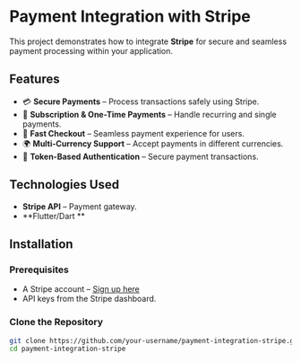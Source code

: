 # Payment Integration with Stripe

This project demonstrates how to integrate **Stripe** for secure and seamless payment processing within your application.

## Features

- 💳 **Secure Payments** – Process transactions safely using Stripe.
- 🔄 **Subscription & One-Time Payments** – Handle recurring and single payments.
- 🚀 **Fast Checkout** – Seamless payment experience for users.
- 🌍 **Multi-Currency Support** – Accept payments in different currencies.
- 🔑 **Token-Based Authentication** – Secure payment transactions.

## Technologies Used

- **Stripe API** – Payment gateway.
- **Flutter/Dart ** 

## Installation

### Prerequisites

- A Stripe account – [Sign up here](https://stripe.com)
- API keys from the Stripe dashboard.

### Clone the Repository

```sh
git clone https://github.com/your-username/payment-integration-stripe.git
cd payment-integration-stripe
